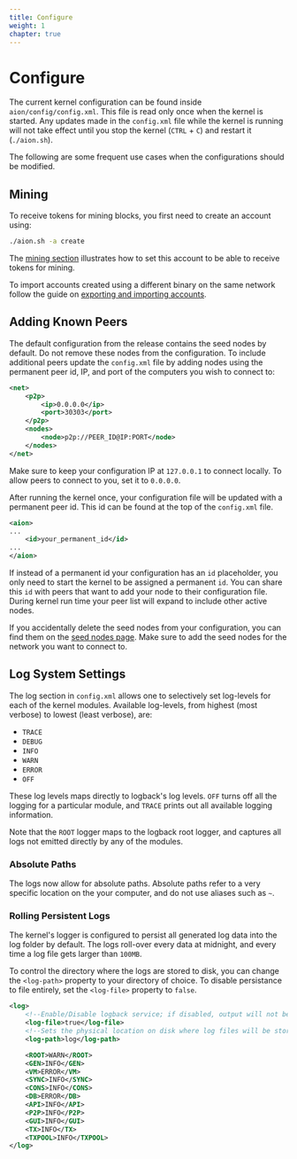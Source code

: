 ```yaml
---
title: Configure
weight: 1
chapter: true
---
```


# Configure

The current kernel configuration can be found inside `aion/config/config.xml`. This file is read only once when the kernel is started. Any updates made in the `config.xml` file while the kernel is running will not take effect until you stop the kernel (`CTRL` + `C`) and restart it (`./aion.sh`).

The following are some frequent use cases when the configurations should be modified.

## Mining

To receive tokens for mining blocks, you first need to create an account using:

```bash
./aion.sh -a create
```

The [mining section](/mining) illustrates how to set this account to be able to receive tokens for mining.

To import accounts created using a different binary on the same network follow the guide on [exporting and importing accounts](/aion-node/kernel/import-accounts).

## Adding Known Peers

The default configuration from the release contains the seed nodes by default. Do not remove these nodes from the configuration. To include additional peers update the `config.xml` file by adding nodes using the permanent peer id, IP, and port of the computers you wish to connect to:

```xml
<net>
    <p2p>
        <ip>0.0.0.0</ip>
        <port>30303</port>
    </p2p>
    <nodes>
        <node>p2p://PEER_ID@IP:PORT</node>
    </nodes>
</net>
```

Make sure to keep your configuration IP at `127.0.0.1` to connect locally. To allow peers to connect to you, set it to `0.0.0.0`.

After running the kernel once, your configuration file will be updated with a permanent peer id. This id can be found at the top of the `config.xml` file.

```xml
<aion>
...
    <id>your_permanent_id</id>
...
</aion>
```

If instead of a permanent id your configuration has an `id` placeholder, you only need to start the kernel to be assigned a permanent `id`. You can share this `id` with peers that want to add your node to their configuration file. During kernel run time your peer list will expand to include other active nodes.

If you accidentally delete the seed nodes from your configuration, you can find them on the [seed nodes page](/aion-node/kernel/seed-nodes). Make sure to add the seed nodes for the network you want to connect to.

## Log System Settings

The log section in `config.xml` allows one to selectively set log-levels for each of the kernel modules. Available log-levels, from highest (most verbose) to lowest (least verbose), are:

- `TRACE`
- `DEBUG`
- `INFO`
- `WARN`
- `ERROR`
- `OFF`

These log levels maps directly to logback's log levels. `OFF` turns off all the logging for a particular module, and `TRACE` prints out all available logging information.

Note that the `ROOT` logger maps to the logback root logger, and captures all logs not emitted directly by any of the modules.

### Absolute Paths

The logs now allow for absolute paths. Absolute paths refer to a very specific location on the your computer, and do not use aliases such as `~`.

### Rolling Persistent Logs

The kernel's logger is configured to persist all generated log data into the log folder by default. The logs roll-over every data at midnight, and every time a log file gets larger than `100MB`.

To control the directory where the logs are stored to disk, you can change the `<log-path>` property to your directory of choice. To disable persistance to file entirely, set the `<log-file>` property to `false`.

```xml
<log>
    <!--Enable/Disable logback service; if disabled, output will not be logged -->
    <log-file>true</log-file>
    <!--Sets the physical location on disk where log files will be stored.-->
    <log-path>log</log-path>

    <ROOT>WARN</ROOT>
    <GEN>INFO</GEN>
    <VM>ERROR</VM>
    <SYNC>INFO</SYNC>
    <CONS>INFO</CONS>
    <DB>ERROR</DB>
    <API>INFO</API>
    <P2P>INFO</P2P>
    <GUI>INFO</GUI>
    <TX>INFO</TX>
    <TXPOOL>INFO</TXPOOL>
</log>
```